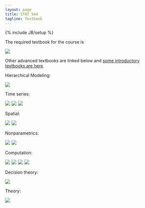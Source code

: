 ```yaml
---
layout: page
title: STAT 544
tagline: Textbook
---
```

{% include JB/setup %}

The required textbook for the course is 

<a href="http://www.amazon.com/gp/product/1439840954/ref=as_li_tl?ie=UTF8&camp=1789&creative=390957&creativeASIN=1439840954&linkCode=as2&tag=jarnieassprod-20&linkId=3HFCNUPX52YW2EVV"><img border="0" src="http://ws-na.amazon-adsystem.com/widgets/q?_encoding=UTF8&ASIN=1439840954&Format=_SL110_&ID=AsinImage&MarketPlace=US&ServiceVersion=20070822&WS=1&tag=jarnieassprod-20" ></a><img src="http://ir-na.amazon-adsystem.com/e/ir?t=jarnieassprod-20&l=as2&o=1&a=1439840954" width="1" height="1" border="0" alt="" style="border:none !important; margin:0px !important;" />

Other advanced textbooks are linked below and [some introductory textbooks are here](../stat544/textbook.html).

Hierarchical Modeling:

<a rel="nofollow" href="http://www.amazon.com/gp/product/1439819173/ref=as_li_tl?ie=UTF8&camp=1789&creative=390957&creativeASIN=1439819173&linkCode=as2&tag=jarnieassprod-20&linkId=GSHCACNR66N45RKN"><img border="0" src="http://ws-na.amazon-adsystem.com/widgets/q?_encoding=UTF8&ASIN=1439819173&Format=_SL110_&ID=AsinImage&MarketPlace=US&ServiceVersion=20070822&WS=1&tag=jarnieassprod-20" ></a><img src="http://ir-na.amazon-adsystem.com/e/ir?t=jarnieassprod-20&l=as2&o=1&a=1439819173" width="1" height="1" border="0" alt="" style="border:none !important; margin:0px !important;" />



Time series:

<a href="http://www.amazon.com/gp/product/0387772375/ref=as_li_tl?ie=UTF8&camp=1789&creative=390957&creativeASIN=0387772375&linkCode=as2&tag=jarnieassprod-20&linkId=HNQKY6TEE3CQUNWW"><img border="0" src="http://ws-na.amazon-adsystem.com/widgets/q?_encoding=UTF8&ASIN=0387772375&Format=_SL110_&ID=AsinImage&MarketPlace=US&ServiceVersion=20070822&WS=1&tag=jarnieassprod-20" ></a><img src="http://ir-na.amazon-adsystem.com/e/ir?t=jarnieassprod-20&l=as2&o=1&a=0387772375" width="1" height="1" border="0" alt="" style="border:none !important; margin:0px !important;" />
<a href="http://www.amazon.com/gp/product/1420093363/ref=as_li_tl?ie=UTF8&camp=1789&creative=390957&creativeASIN=1420093363&linkCode=as2&tag=jarnieassprod-20&linkId=U6QR3AJUXZEDF7WE"><img border="0" src="http://ws-na.amazon-adsystem.com/widgets/q?_encoding=UTF8&ASIN=1420093363&Format=_SL110_&ID=AsinImage&MarketPlace=US&ServiceVersion=20070822&WS=1&tag=jarnieassprod-20" ></a><img src="http://ir-na.amazon-adsystem.com/e/ir?t=jarnieassprod-20&l=as2&o=1&a=1420093363" width="1" height="1" border="0" alt="" style="border:none !important; margin:0px !important;" />
<a href="http://www.amazon.com/gp/product/1475770987/ref=as_li_tl?ie=UTF8&camp=1789&creative=390957&creativeASIN=1475770987&linkCode=as2&tag=jarnieassprod-20&linkId=3KLDSKSK6JBMSIFB"><img border="0" src="http://ws-na.amazon-adsystem.com/widgets/q?_encoding=UTF8&ASIN=1475770987&Format=_SL110_&ID=AsinImage&MarketPlace=US&ServiceVersion=20070822&WS=1&tag=jarnieassprod-20" ></a><img src="http://ir-na.amazon-adsystem.com/e/ir?t=jarnieassprod-20&l=as2&o=1&a=1475770987" width="1" height="1" border="0" alt="" style="border:none !important; margin:0px !important;" />

Spatial:

<a href="http://www.amazon.com/gp/product/1439819173/ref=as_li_tl?ie=UTF8&camp=1789&creative=390957&creativeASIN=1439819173&linkCode=as2&tag=jarnieassprod-20&linkId=A3MDJX5QFRT6DYXV"><img border="0" src="http://ws-na.amazon-adsystem.com/widgets/q?_encoding=UTF8&ASIN=1439819173&Format=_SL110_&ID=AsinImage&MarketPlace=US&ServiceVersion=20070822&WS=1&tag=jarnieassprod-20" ></a><img src="http://ir-na.amazon-adsystem.com/e/ir?t=jarnieassprod-20&l=as2&o=1&a=1439819173" width="1" height="1" border="0" alt="" style="border:none !important; margin:0px !important;" />
<a href="http://www.amazon.com/gp/product/0471692743/ref=as_li_tl?ie=UTF8&camp=1789&creative=390957&creativeASIN=0471692743&linkCode=as2&tag=jarnieassprod-20&linkId=AOOHQOWAKW7FLVTS"><img border="0" src="http://ws-na.amazon-adsystem.com/widgets/q?_encoding=UTF8&ASIN=0471692743&Format=_SL110_&ID=AsinImage&MarketPlace=US&ServiceVersion=20070822&WS=1&tag=jarnieassprod-20" ></a><img src="http://ir-na.amazon-adsystem.com/e/ir?t=jarnieassprod-20&l=as2&o=1&a=0471692743" width="1" height="1" border="0" alt="" style="border:none !important; margin:0px !important;" />

Nonparametrics:

<a href="http://www.amazon.com/gp/product/0521513464/ref=as_li_tl?ie=UTF8&camp=1789&creative=390957&creativeASIN=0521513464&linkCode=as2&tag=jarnieassprod-20&linkId=HC74OR7IHGQFFCYV"><img border="0" src="http://ws-na.amazon-adsystem.com/widgets/q?_encoding=UTF8&ASIN=0521513464&Format=_SL110_&ID=AsinImage&MarketPlace=US&ServiceVersion=20070822&WS=1&tag=jarnieassprod-20" ></a><img src="http://ir-na.amazon-adsystem.com/e/ir?t=jarnieassprod-20&l=as2&o=1&a=0521513464" width="1" height="1" border="0" alt="" style="border:none !important; margin:0px !important;" />
<a href="http://www.amazon.com/gp/product/0387955372/ref=as_li_tl?ie=UTF8&camp=1789&creative=390957&creativeASIN=0387955372&linkCode=as2&tag=jarnieassprod-20&linkId=FALI3C2QS2PHB3XI"><img border="0" src="http://ws-na.amazon-adsystem.com/widgets/q?_encoding=UTF8&ASIN=0387955372&Format=_SL110_&ID=AsinImage&MarketPlace=US&ServiceVersion=20070822&WS=1&tag=jarnieassprod-20" ></a><img src="http://ir-na.amazon-adsystem.com/e/ir?t=jarnieassprod-20&l=as2&o=1&a=0387955372" width="1" height="1" border="0" alt="" style="border:none !important; margin:0px !important;" />

Computation:

<a href="http://www.amazon.com/gp/product/0387212396/ref=as_li_tl?ie=UTF8&camp=1789&creative=390957&creativeASIN=0387212396&linkCode=as2&tag=jarnieassprod-20&linkId=ZUFCE67LF4N2JMH4"><img border="0" src="http://ws-na.amazon-adsystem.com/widgets/q?_encoding=UTF8&ASIN=0387212396&Format=_SL110_&ID=AsinImage&MarketPlace=US&ServiceVersion=20070822&WS=1&tag=jarnieassprod-20" ></a><img src="http://ir-na.amazon-adsystem.com/e/ir?t=jarnieassprod-20&l=as2&o=1&a=0387212396" width="1" height="1" border="0" alt="" style="border:none !important; margin:0px !important;" />
<a href="http://www.amazon.com/gp/product/1584885874/ref=as_li_tl?ie=UTF8&camp=1789&creative=390957&creativeASIN=1584885874&linkCode=as2&tag=jarnieassprod-20&linkId=VBM6RD5CU7YSL4CJ"><img border="0" src="http://ws-na.amazon-adsystem.com/widgets/q?_encoding=UTF8&ASIN=1584885874&Format=_SL110_&ID=AsinImage&MarketPlace=US&ServiceVersion=20070822&WS=1&tag=jarnieassprod-20" ></a><img src="http://ir-na.amazon-adsystem.com/e/ir?t=jarnieassprod-20&l=as2&o=1&a=1584885874" width="1" height="1" border="0" alt="" style="border:none !important; margin:0px !important;" />
<a href="http://www.amazon.com/gp/product/1420079417/ref=as_li_tl?ie=UTF8&camp=1789&creative=390957&creativeASIN=1420079417&linkCode=as2&tag=jarnieassprod-20&linkId=SDVG6NEYUWVZRSTC"><img border="0" src="http://ws-na.amazon-adsystem.com/widgets/q?_encoding=UTF8&ASIN=1420079417&Format=_SL110_&ID=AsinImage&MarketPlace=US&ServiceVersion=20070822&WS=1&tag=jarnieassprod-20" ></a><img src="http://ir-na.amazon-adsystem.com/e/ir?t=jarnieassprod-20&l=as2&o=1&a=1420079417" width="1" height="1" border="0" alt="" style="border:none !important; margin:0px !important;" />
<a href="http://www.amazon.com/gp/product/0387951466/ref=as_li_tl?ie=UTF8&camp=1789&creative=390957&creativeASIN=0387951466&linkCode=as2&tag=jarnieassprod-20&linkId=65S3VJQNGID3LBPG"><img border="0" src="http://ws-na.amazon-adsystem.com/widgets/q?_encoding=UTF8&ASIN=0387951466&Format=_SL110_&ID=AsinImage&MarketPlace=US&ServiceVersion=20070822&WS=1&tag=jarnieassprod-20" ></a><img src="http://ir-na.amazon-adsystem.com/e/ir?t=jarnieassprod-20&l=as2&o=1&a=0387951466" width="1" height="1" border="0" alt="" style="border:none !important; margin:0px !important;" />

Decision theory:

<a href="http://www.amazon.com/gp/product/1441930744/ref=as_li_tl?ie=UTF8&camp=1789&creative=390957&creativeASIN=1441930744&linkCode=as2&tag=jarnieassprod-20&linkId=QQNRN5CTHHNJ24ZG"><img border="0" src="http://ws-na.amazon-adsystem.com/widgets/q?_encoding=UTF8&ASIN=1441930744&Format=_SL110_&ID=AsinImage&MarketPlace=US&ServiceVersion=20070822&WS=1&tag=jarnieassprod-20" ></a><img src="http://ir-na.amazon-adsystem.com/e/ir?t=jarnieassprod-20&l=as2&o=1&a=1441930744" width="1" height="1" border="0" alt="" style="border:none !important; margin:0px !important;" />

Theory:

<a href="http://www.amazon.com/gp/product/047149464X/ref=as_li_tl?ie=UTF8&camp=1789&creative=390957&creativeASIN=047149464X&linkCode=as2&tag=jarnieassprod-20&linkId=R3IH6W6K7LEXHMAT"><img border="0" src="http://ws-na.amazon-adsystem.com/widgets/q?_encoding=UTF8&ASIN=047149464X&Format=_SL110_&ID=AsinImage&MarketPlace=US&ServiceVersion=20070822&WS=1&tag=jarnieassprod-20" ></a><img src="http://ir-na.amazon-adsystem.com/e/ir?t=jarnieassprod-20&l=as2&o=1&a=047149464X" width="1" height="1" border="0" alt="" style="border:none !important; margin:0px !important;" />
